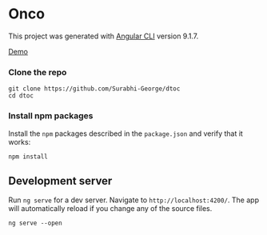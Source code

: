 # Onco

This project was generated with [Angular CLI](https://github.com/angular/angular-cli) version 9.1.7.

[Demo](http://surabhigeorge.com/onco/)

### Clone the repo

```shell
git clone https://github.com/Surabhi-George/dtoc
cd dtoc
```

### Install npm packages

Install the `npm` packages described in the `package.json` and verify that it works:

```shell
npm install
```

## Development server

Run `ng serve` for a dev server. Navigate to `http://localhost:4200/`. The app will automatically reload if you change any of the source files.

```shell
ng serve --open
```
